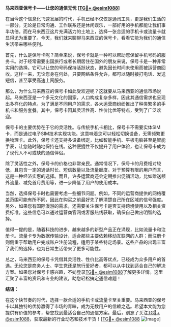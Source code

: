 **马来西亚保号卡——让您的通信无忧 [[TG💪+ @esim1088](https://t.me/s/esim1088)]**

在当今这个信息化飞速发展的时代，手机已经不仅仅是通讯工具，更是我们生活的一部分。无论是日常沟通、工作联系还是休闲娱乐，一部好用的手机都能让我们事半功倍。而在马来西亚这片充满活力的土地上，选择一张合适的手机卡或流量卡就显得尤为重要了。今天，我们就来聊聊马来西亚的保号卡，看看它能为我们的通信生活带来哪些便利。

首先，什么是保号卡呢？简单来说，保号卡就是一种可以帮助您保留手机号码的服务卡。对于经常需要出国旅行或者长期居住在国外的朋友来说，保号卡是一种非常实用的选择。它可以让您的号码保持活跃状态，避免因长时间未使用而被运营商回收。这样一来，无论您身在何处，只要网络条件允许，都可以随时接打电话、发送短信，甚至享受高速上网服务。

那么，为什么马来西亚的保号卡如此受欢迎呢？这就要从马来西亚的通信市场说起。马来西亚是一个多元文化的国家，人口构成复杂多样，因此其通信需求也呈现出多样化的特点。为了满足不同用户的需求，各大运营商纷纷推出了种类繁多的手机卡和服务套餐。其中，保号卡因其灵活性高、性价比优等特点，受到了广泛欢迎。

保号卡的主要优势在于它的灵活性。与传统手机卡相比，保号卡不需要实体SIM卡，而是通过电子SIM技术实现功能。这意味着您可以轻松切换设备，无需频繁更换物理卡。此外，保号卡还支持多设备绑定，比如智能手机、平板电脑甚至是智能手表，让您随时随地保持在线。这种便捷性不仅提升了用户体验，也让保号卡成为了现代人不可或缺的通信伴侣。

除了灵活性之外，保号卡的价格也非常亲民。通常情况下，保号卡的月费相对较低，且包含一定的通话时长、短信数量以及流量额度。对于预算有限的用户而言，这是一种经济实惠的选择。而且，许多运营商还会定期推出促销活动，比如赠送额外流量、减免首月费用等，进一步降低了用户的使用成本。

当然，选择保号卡时也需要考虑一些细节问题。例如，不同的运营商提供的网络覆盖范围可能有所不同，因此在购买之前最好先了解清楚自己所在区域的信号强度。另外，如果您有国际漫游的需求，还需要关注保号卡是否支持跨境使用以及相关资费标准。这些信息可以通过运营商官网或客服热线获取，确保自己做出明智的选择。

值得一提的是，随着科技的进步，越来越多的新型产品正在涌现，比如流量卡和注册卡。流量卡专为数据传输设计，适合那些主要依赖移动互联网的人群；而注册卡则侧重于帮助用户完成账户注册流程，适用于某些特定场景。这些产品的出现丰富了我们的选择，也为日常生活带来了更多可能性。

总之，马来西亚的保号卡凭借其灵活性、性价比高等优点，已经成为众多用户的首选。无论您是商务人士、学生党还是旅行爱好者，都可以从中找到适合自己的解决方案。如果您对保号卡感兴趣，不妨登录[TG💪+ @esim1088](https://t.me/s/esim1088)了解更多详情。这里汇聚了丰富的资讯和专业的建议，助您轻松搞定通信难题！

**结语：**

在这个快节奏的时代，选择一款合适的手机卡或流量卡至关重要。马来西亚的保号卡以其独特的优势赢得了市场的青睐，成为无数用户的信赖之选。希望本文能为您提供有价值的参考，帮您找到最适合自己的通信方案。最后，别忘了关注[TG💪+ @esim1088](https://t.me/s/esim1088)，获取最新的行业动态和技术干货！[[TG💪+ @esim1088](https://t.me/s/esim1088) ![Image](https://i.postimg.cc/4NQfJmqS/Snipaste-2025-05-13-00-14-12.png)]